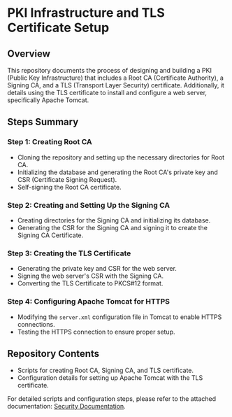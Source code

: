 # PKI Infrastructure and TLS Certificate Setup

## Overview
This repository documents the process of designing and building a PKI (Public Key Infrastructure) that includes a Root CA (Certificate Authority), a Signing CA, and a TLS (Transport Layer Security) certificate. Additionally, it details using the TLS certificate to install and configure a web server, specifically Apache Tomcat.

## Steps Summary

### Step 1: Creating Root CA
- Cloning the repository and setting up the necessary directories for Root CA.
- Initializing the database and generating the Root CA's private key and CSR (Certificate Signing Request).
- Self-signing the Root CA certificate.

### Step 2: Creating and Setting Up the Signing CA
- Creating directories for the Signing CA and initializing its database.
- Generating the CSR for the Signing CA and signing it to create the Signing CA Certificate.

### Step 3: Creating the TLS Certificate
- Generating the private key and CSR for the web server.
- Signing the web server's CSR with the Signing CA.
- Converting the TLS Certificate to PKCS#12 format.

### Step 4: Configuring Apache Tomcat for HTTPS
- Modifying the `server.xml` configuration file in Tomcat to enable HTTPS connections.
- Testing the HTTPS connection to ensure proper setup.

## Repository Contents
- Scripts for creating Root CA, Signing CA, and TLS certificate.
- Configuration details for setting up Apache Tomcat with the TLS certificate.

For detailed scripts and configuration steps, please refer to the attached documentation: [Security Documentation]([file-z4iiNlMABlSDVhhnIBRyVxhO](https://github.com/joash-muganda/SJSU-CMPE-272-Enterprise-SW-Plat-Projects/blob/main/HW%20%237%20-%20Security_PKI%20infrastructure/PKI_infastructure_Design.pdf)https://github.com/joash-muganda/SJSU-CMPE-272-Enterprise-SW-Plat-Projects/blob/main/HW%20%237%20-%20Security_PKI%20infrastructure/PKI_infastructure_Design.pdf).

